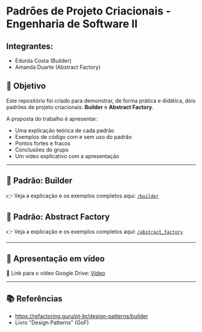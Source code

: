 # Padrões de Projeto Criacionais - Engenharia de Software II

## Integrantes:
- Edurda Costa (Builder)
- Amanda Duarte (Abstract Factory)

## 🎯 Objetivo
Este repositório foi criado para demonstrar, de forma prática e didática, dois padrões de projeto criacionais: **Builder** e **Abstract Factory**.

A proposta do trabalho é apresentar:
- Uma explicação teórica de cada padrão
- Exemplos de código com e sem uso do padrão
- Pontos fortes e fracos
- Conclusões do grupo
- Um vídeo explicativo com a apresentação

---

## 📌 Padrão: Builder

👉 Veja a explicação e os exemplos completos aqui: [`/builder`](https://github.com/eduarda-wq/padroes-criacionais/tree/main/builder)

## 📌 Padrão: Abstract Factory

👉 Veja a explicação e os exemplos completos aqui: [`/abstract_factory`](https://github.com/eduarda-wq/padroes-criacionais/tree/main/abstract_factory)

---

## 🎥 Apresentação em vídeo

🔗 Link para o vídeo Google Drive: [Video](https://drive.google.com/file/d/1fnsMbgsjk7t8W04dxXKcOtqLRhBFsaAt/view?usp=sharing)

---

## 📚 Referências
- https://refactoring.guru/pt-br/design-patterns/builder
- Livro "Design Patterns" (GoF)
